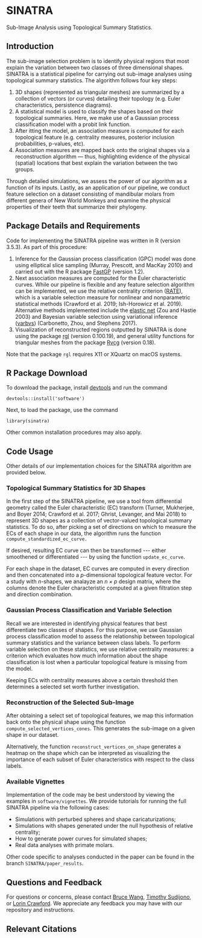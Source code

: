 # SINATRA 

Sub-Image Analysis using Topological Summary Statistics.

## Introduction

The sub-image selection problem is to identify physical regions that most explain the variation between two classes of three dimensional shapes. SINATRA is a statistical pipeline for carrying out sub-image analyses using topological summary statistics. The algorithm follows four key steps:

1. 3D shapes (represented as triangular meshes) are summarized by a collection of vectors (or curves) detailing their topology (e.g. Euler characteristics, persistence diagrams). 
2. A statistical model is used to classify the shapes based on their topological summaries. Here, we make use of a Gaussian process classification model with a probit link function.
3. After itting the model, an association measure is computed for each topological feature (e.g. centrality measures, posterior inclusion probabilities, p-values, etc).
4. Association measures are mapped back onto the original shapes via a reconstruction algorithm — thus, highlighting evidence of the physical (spatial) locations that best explain the variation between the two groups.

Through detailed simulations, we assess the power of our algorithm as a function of its inputs. Lastly, as an application of our pipeline, we conduct feature selection on a dataset consisting of mandibular molars from different genera of New World Monkeys and examine the physical properties of their teeth that summarize their phylogeny. 

## Package Details and Requirements

Code for implementing the SINATRA pipeline was written in R (version 3.5.3). As part of this procedure:

1. Inference for the Gaussian process classification (GPC) model was done using elliptical slice sampling (Murray, Prescott, and MacKay 2010) and carried out with the R package [FastGP](https://cran.r-project.org/web/packages/FastGP/index.html) (version 1.2).
2. Next association measures are computed for the Euler characteristic curves. While our pipeline is flexible and any feature selection algorithm can be implemented, we use the relative centrality criterion ([RATE](https://github.com/lorinanthony/RATE)), which is a variable selection measure for nonlinear and nonparametric statistical methods (Crawford et al. 2019; Ish-Horowicz et al. 2019). Alternative methods implemented include the [elastic net](https://cran.r-project.org/web/packages/elasticnet/elasticnet.pdf) (Zou and Hastie 2003) and Bayesian variable selection using variational inference ([varbvs](https://cran.r-project.org/web/packages/varbvs/index.html)) (Carbonetto, Zhou, and Stephens 2017).
3. Visualization of reconstructed regions outputted by SINATRA is done using the package [rgl](https://cran.r-project.org/web/packages/rgl/index.html) (version 0.100.19), and general utility functions for triangular meshes from the package [Rvcg](https://cran.r-project.org/web/packages/Rvcg/index.html) (version 0.18). 

Note that the package `rgl` requires X11 or XQuartz on macOS systems.

## R Package Download

To download the package, install [devtools](https://cran.r-project.org/web/packages/devtools/index.html) and run the command

	devtools::install('software') 
	
Next, to load the package, use the command

	library(sinatra)

Other common installation procedures may also apply.

## Code Usage

Other details of our implementation choices for the SINATRA algorithm are provided below.

### Topological Summary Statistics for 3D Shapes

In the first step of the SINATRA pipeline, we use a tool from differential geometry called the Euler characteristic (EC) transform (Turner, Mukherjee, and Boyer 2014; Crawford et al. 2017; Ghrist, Levanger, and Mai 2018) to represent 3D shapes as a collection of vector-valued topological summary statistics. To do so, after picking a set of directions on which to measure the ECs of each shape in our data, the algorithm runs the function `compute_standardized_ec_curve.`
	
If desired, resulting EC curve can then be transformed --- either smoothened or differentiated --- by using the function `update_ec_curve`.
	
For each shape in the dataset, EC curves are computed in every direction and then concatenated into a *p*-dimensional topological feature vector. For a study with *n*-shapes, we analayze an *n × p* design matrix, where the columns denote the Euler characteristic computed at a given filtration step and direction combination.

###  Gaussian Process Classification and Variable Selection

Recall we are interested in identifying physical features that best differentiate two classes of shapes. For this purpose, we use Gaussian process classification model to assess the relationship between topological summary statistics and the variance between class labels. To perform variable selection on these statistics, we use relative centrality measures: a criterion which evaluates how much information about the shape classification is lost when a particular topological feature is missing from the model.

Keeping ECs with centrality measures above a certain threshold then determines a selected set worth further investigation.

### Reconstruction of the Selected Sub-Image

After obtaining a select set of topological features, we map this information back onto the physical shape using the function `compute_selected_vertices_cones`. This generates the sub-image on a given shape in our dataset.

Alternatively, the function `reconstruct_vertices_on_shape` generates a heatmap on the shape which can be interpreted as visualizing the importance of each subset of Euler characteristics with respect to the class labels.
 
### Available Vignettes

Implementation of the code may be best understood by viewing the examples in `software/vignettes`. We provide tutorials for running the full SINATRA pipeline via the following cases:

- Simulations with perturbed spheres and shape caricaturizations;
- Simulations with shapes generated under the null hypothesis of relative centrality;
- How to generate power curves for simulated shapes;
- Real data analyses with primate molars.

Other code specific to analyses conducted in the paper can be found in the branch `SINATRA/paper_results`.

## Questions and Feedback

For questions or concerns, please contact [Bruce Wang](mailto:bruce.waang55@gmail.com), [Timothy Sudijono](mailto:timothy_sudijono@brown.edu), or [Lorin Crawford](mailto:lorin_crawford@brown.edu). We appreciate any feedback you may have with our repository and instructions.

## Relevant Citations

